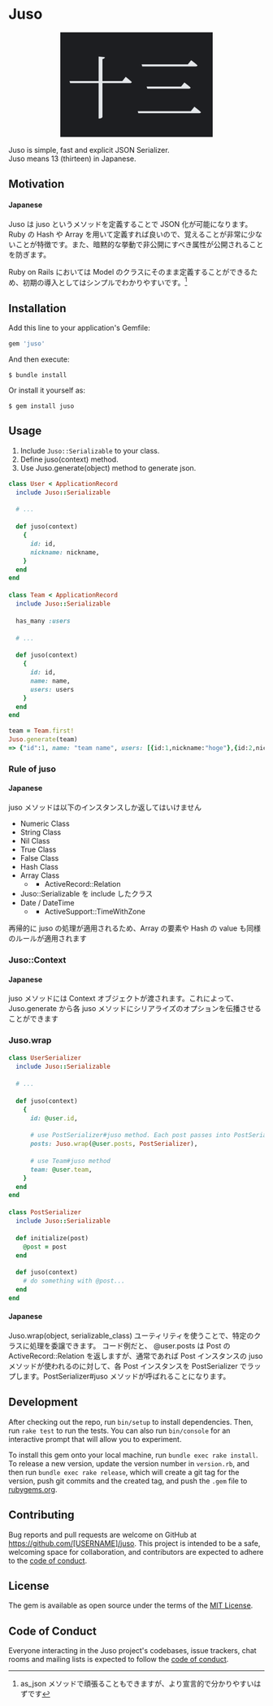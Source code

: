 # Juso

<div align="center">
  <img width="300" src="misc/juso.png" alt="juso"/>
</div>

Juso is simple, fast and explicit JSON Serializer.  
Juso means 13 (thirteen) in Japanese.

## Motivation

#### Japanese

Juso は juso というメソッドを定義することで JSON 化が可能になります。Ruby の Hash や Array を用いて定義すれば良いので、覚えることが非常に少ないことが特徴です。また、暗黙的な挙動で非公開にすべき属性が公開されることを防ぎます。

Ruby on Rails においては Model のクラスにそのまま定義することができるため、初期の導入としてはシンプルでわかりやすいです。[^1]

[^1]: as_json メソッドで頑張ることもできますが、より宣言的で分かりやすいはずです

## Installation

Add this line to your application's Gemfile:

```ruby
gem 'juso'
```

And then execute:

    $ bundle install

Or install it yourself as:

    $ gem install juso

## Usage

1. Include `Juso::Serializable` to your class.
2. Define juso(context) method.
3. Use Juso.generate(object) method to generate json.

```ruby
class User < ApplicationRecord
  include Juso::Serializable

  # ...

  def juso(context)
    {
      id: id,
      nickname: nickname,
    }
  end
end

class Team < ApplicationRecord
  include Juso::Serializable

  has_many :users

  # ...

  def juso(context)
    {
      id: id,
      name: name,
      users: users
    }
  end
end
```

```ruby
team = Team.first!
Juso.generate(team)
=> {"id":1, name: "team name", users: [{id:1,nickname:"hoge"},{id:2,nickname:"piyo"}]}
```

### Rule of juso

#### Japanese

juso メソッドは以下のインスタンスしか返してはいけません

- Numeric Class
- String Class
- Nil Class
- True Class
- False Class
- Hash Class
- Array Class
  - - ActiveRecord::Relation
- Juso::Serializable を include したクラス
- Date / DateTime
  - - ActiveSupport::TimeWithZone

再帰的に juso の処理が適用されるため、Array の要素や Hash の value も同様のルールが適用されます

### Juso::Context

#### Japanese

juso メソッドには Context オブジェクトが渡されます。これによって、Juso.generate から各 juso メソッドにシリアライズのオプションを伝播させることができます

### Juso.wrap

```ruby
class UserSerializer
  include Juso::Serializable

  # ...

  def juso(context)
    {
      id: @user.id,

      # use PostSerializer#juso method. Each post passes into PostSerializer object.
      posts: Juso.wrap(@user.posts, PostSerializer),

      # use Team#juso method
      team: @user.team,
    }
  end
end

class PostSerializer
  include Juso::Serializable

  def initialize(post)
    @post = post
  end

  def juso(context)
    # do something with @post...
  end
end
```

#### Japanese

Juso.wrap(object, serializable_class) ユーティリティを使うことで、特定のクラスに処理を委譲できます。
コード例だと、 @user.posts は Post の ActiveRecord::Relation を返しますが、通常であれば Post インスタンスの juso メソッドが使われるのに対して、各 Post インスタンスを PostSerializer でラップします。PostSerializer#juso メソッドが呼ばれることになります。

## Development

After checking out the repo, run `bin/setup` to install dependencies. Then, run `rake test` to run the tests. You can also run `bin/console` for an interactive prompt that will allow you to experiment.

To install this gem onto your local machine, run `bundle exec rake install`. To release a new version, update the version number in `version.rb`, and then run `bundle exec rake release`, which will create a git tag for the version, push git commits and the created tag, and push the `.gem` file to [rubygems.org](https://rubygems.org).

## Contributing

Bug reports and pull requests are welcome on GitHub at https://github.com/[USERNAME]/juso. This project is intended to be a safe, welcoming space for collaboration, and contributors are expected to adhere to the [code of conduct](https://github.com/[USERNAME]/juso/blob/main/CODE_OF_CONDUCT.md).

## License

The gem is available as open source under the terms of the [MIT License](https://opensource.org/licenses/MIT).

## Code of Conduct

Everyone interacting in the Juso project's codebases, issue trackers, chat rooms and mailing lists is expected to follow the [code of conduct](https://github.com/[USERNAME]/juso/blob/main/CODE_OF_CONDUCT.md).
